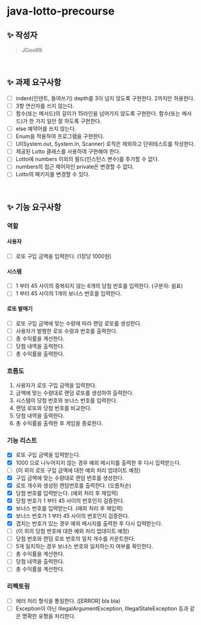 # java-lotto-precourse

## ✨ 작성자

> JGoo99

<br/>

## ✨ 과제 요구사항

- [ ] indent(인덴트, 들여쓰기) depth를 3이 넘지 않도록 구현한다. 2까지만 허용한다.
- [ ] 3항 연산자를 쓰지 않는다.
- [ ] 함수(또는 메서드)의 길이가 15라인을 넘어가지 않도록 구현한다. 함수(또는 메서드)가 한 가지 일만 잘 하도록 구현한다.
- [ ] else 예약어를 쓰지 않는다.
- [ ] Enum을 적용하여 프로그램을 구현한다.
- [ ] UI(System.out, System.in, Scanner) 로직은 제외하고 단위테스트를 작성한다.
- [ ] 제공된 Lotto 클래스를 사용하여 구현해야 한다.
- [ ] Lotto에 numbers 이외의 필드(인스턴스 변수)를 추가할 수 없다. 
- [ ] numbers의 접근 제어자인 private은 변경할 수 없다.
- [ ] Lotto의 패키지를 변경할 수 있다.

<br/>

## ✨ 기능 요구사항

### 역할

#### 사용자
- [ ] 로또 구입 금액을 입력한다. (1장당 1000원)

#### 시스템
- [ ] 1 부터 45 사이의 중복되지 않는 6개의 당첨 번호를 입력한다. (구분자: 쉼표)
- [ ] 1 부터 45 사이의 1개의 보너스 번호를 입력한다.

#### 로또 발매기
- [ ] 로또 구입 금액에 맞는 수량에 따라 랜덤 로또를 생성한다.
- [ ] 사용자가 발행한 로또 수량과 번호를 출력한다.
- [ ] 총 수익률을 계산한다.
- [ ] 당첨 내역을 출력한다.
- [ ] 총 수익률을 출력한다.

### 흐름도

1. 사용자가 로또 구입 금액을 입력한다. 
2. 금액에 맞는 수량대로 랜덤 로또를 생성하여 출력한다.
3. 시스템이 당첨 번호와 보너스 번호를 입력한다.
4. 랜덤 로또와 당첨 번호를 비교한다.
5. 당첨 내역을 출력한다.
6. 총 수익률을 출력한 후 게임을 종료한다.

### 기능 리스트

- [x] 로또 구입 금액을 입력받는다.
- [x] 1000 으로 나누어지지 않는 경우 예외 메시지를 출력한 후 다시 입력받는다.
- [ ] (이 외의 로또 구입 금액에 대한 예외 처리 업데이트 예정)
- [x] 구입 금액에 맞는 수량대로 랜덤 번호를 생성한다.
- [x] 로또 개수와 생성된 랜덤번호를 출력한다. (오름차순)
- [x] 당첨 번호를 입력받는다. (예외 처리 후 재입력)
- [x] 당첨 번호가 1 부터 45 사이의 번호인지 검증한다.
- [x] 보너스 번호를 입력받는다. (예외 처리 후 재입력)
- [x] 보너스 번호가 1 부터 45 사이의 번호인지 검증한다.
- [x] 겹치는 번호가 있는 경우 예외 메시지를 출력한 후 다시 입력받는다.
- [ ] (이 외의 당첨 번호에 대한 예외 처리 업데이트 예정)
- [ ] 당첨 번호와 랜덤 로또 번호의 일치 개수를 카운트한다.
- [ ] 5개 일치하는 경우 보너스 번호와 일치하는지 여부를 확인한다.
- [ ] 총 수익률을 계산한다.
- [ ] 당첨 내역을 출력한다.
- [ ] 총 수익률을 계산한다.

### 리펙토링

- [ ] 에러 처리 형식을 통일한다. ([ERROR] bla bla)
- [ ] Exception이 아닌 IllegalArgumentException, IllegalStateException 등과 같은 명확한 유형을 처리한다.